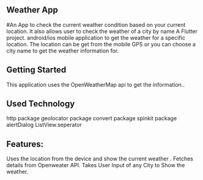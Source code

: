 ## Weather App
#An App to check the current weather condition based on your current location. It also allows user to check the weather of a city by name
A Flutter project. android/ios mobile application to get the weather for a specific location. 
The location can be get from the mobile GPS or you can choose a city name to get the weather information for.

## Getting Started
This application uses the OpenWeatherMap api to get the information..

## Used Technology
http package
geolocator package
convert package
spinkit package
alertDialog
ListView.seperator


## Features:
Uses the location from the device and show the current weather .
Fetches details from Openweater API.
Takes User Input of any City to Show the weather.
